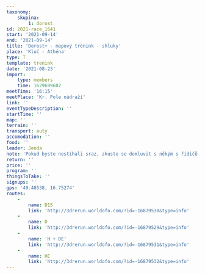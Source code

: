 ```yaml
---
taxonomy:
    skupina:
        1: dorost
id: 2021-race_1641
start: '2021-09-14'
end: '2021-09-14'
title: 'Dorost+ - mapový trénink - shluky'
place: 'Kluč - Athéna'
type: T
template: trenink
date: '2021-08-23'
import:
    type: members
    time: 1629699602
meetTime: '16:15'
meetPlace: 'Kr. Pole nádraží'
link: ''
eventTypeDescription: ''
startTime: ''
map: ''
terrain: ''
transport: auty
accomodation: ''
food: ''
leader: Jenda
note: 'Pokud byste nestíhali sraz, zkuste se domluvit s někým s řidičů, že byste jeli pozděj a rovnou na místo.'
return: ''
price: ''
program: ''
thingsToTake: ''
signups: ''
gps: '49.48538, 16.75274'
routes:
    -
        name: D15
        link: 'http://3drerun.worldofo.com/?id=-16879530&type=info'
    -
        name: D
        link: 'http://3drerun.worldofo.com/?id=-16879529&type=info'
    -
        name: 'H + DE'
        link: 'http://3drerun.worldofo.com/?id=-16879531&type=info'
    -
        name: HE
        link: 'http://3drerun.worldofo.com/?id=-16879532&type=info'
---
```


